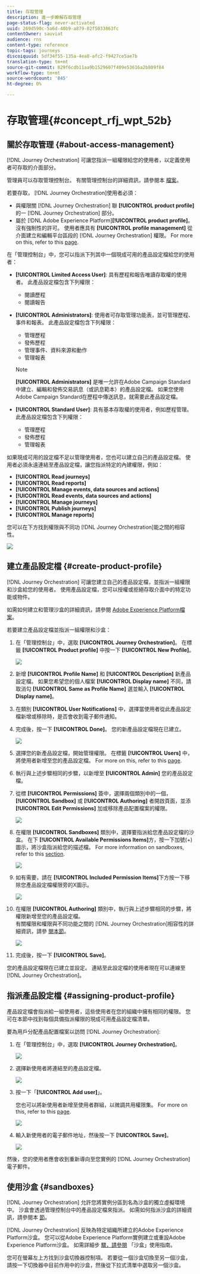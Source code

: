 ```yaml
---
title: 存取管理
description: 進一步瞭解存取管理
page-status-flag: never-activated
uuid: 269d590c-5a6d-40b9-a879-02f5033863fc
contentOwner: sauviat
audience: rns
content-type: reference
topic-tags: journeys
discoiquuid: 5df34f55-135a-4ea8-afc2-f9427ce5ae7b
translation-type: tm+mt
source-git-commit: 829f6cdb11aa9b1529607f409e53616a2b809f84
workflow-type: tm+mt
source-wordcount: '845'
ht-degree: 0%

---
```



# 存取管理{#concept_rfj_wpt_52b}

## 關於存取管理 {#about-access-management}

[!DNL Journey Orchestration] 可讓您指派一組權限給您的使用者，以定義使用者可存取的介面部分。

管理員可以存取管理控制台。 有關管理控制台的詳細資訊，請參閱本 [檔案](https://helpx.adobe.com/enterprise/managing/user-guide.html)。

若要存取， [!DNL Journey Orchestration]使用者必須：

* 與權限關 [!DNL Journey Orchestration] 聯 **[!UICONTROL product profile]** 的一 [!DNL Journey Orchestration] 部分。
* 屬於 [!DNL Adobe Experience Platform]**[!UICONTROL product profile]**。 沒有強制性的許可。 使用者應具有 **[!UICONTROL profile management]** 從介面建立和編輯平台區段的 [!DNL Journey Orchestration] 權限。 For more on this, refer to this [page](https://docs.adobe.com/content/help/en/experience-platform/access-control/home.html#adobe-admin-console).

在「管理控制台」中，您可以指派下列其中一個現成可用的產品設定檔給您的使用者：

* **[!UICONTROL Limited Access User]**: 具有歷程和報告唯讀存取權的使用者。 此產品設定檔包含下列權限：
   * 閱讀歷程
   * 閱讀報告

* **[!UICONTROL Administrators]**: 使用者可存取管理功能表，並可管理歷程、事件和報表。 此產品設定檔包含下列權限：
   * 管理歷程
   * 發佈歷程
   * 管理事件、資料來源和動作
   * 管理報表

   >[!NOTE]
   >
   >**[!UICONTROL Administrators]** 是唯一允許在Adobe Campaign Standard中建立、編輯和發佈交易訊息（或訊息範本）的產品設定檔。 如果您使用Adobe Campaign Standard在歷程中傳送訊息，就需要此產品設定檔。

* **[!UICONTROL Standard User]**: 具有基本存取權的使用者，例如歷程管理。 此產品設定檔包含下列權限：
   * 管理歷程
   * 發佈歷程
   * 管理報表

如果現成可用的設定檔不足以管理使用者，您也可以建立自己的產品設定檔。
使用者必須永遠連結至產品設定檔，讓您指派特定的內建權限，例如：

* **[!UICONTROL Read journeys]**
* **[!UICONTROL Read reports]**
* **[!UICONTROL Manage events, data sources and actions]**
* **[!UICONTROL Read events, data sources and actions]**
* **[!UICONTROL Manage journeys]**
* **[!UICONTROL Publish journeys]**
* **[!UICONTROL Manage reports]**

您可以在下方找到權限與不同功 [!DNL Journey Orchestration]能之間的相容性。

![](../assets/journey_permission.png)

## 建立產品設定檔 {#create-product-profile}

[!DNL Journey Orchestration] 可讓您建立自己的產品設定檔，並指派一組權限和沙盒給您的使用者。 使用產品設定檔，您可以授權或拒絕存取介面中的特定功能或物件。

如需如何建立和管理沙盒的詳細資訊，請參閱 [Adobe Experience Platform檔案](https://docs.adobe.com/content/help/en/experience-platform/sandbox/ui/user-guide.html)。

若要建立產品設定檔並指派一組權限和沙盒：

1. 在「管理控制台」中，選取 **[!UICONTROL Journey Orchestration]**。 在標籤 **[!UICONTROL Product profile]** 中按一下 **[!UICONTROL New Profile]**。

   ![](../assets/user_management_5.png)

1. 新增 **[!UICONTROL Profile Name]** 和 **[!UICONTROL Description]** 新產品設定檔。 如果您希望您的個人檔案 **[!UICONTROL Display name]** 不同，請取消勾 **[!UICONTROL Same as Profile Name]** 選並輸入 **[!UICONTROL Display name]**。

1. 在類別 **[!UICONTROL User Notifications]** 中，選擇當使用者從此產品設定檔新增或移除時，是否會收到電子郵件通知。

1. 完成後，按一下 **[!UICONTROL Done]**。 您的新產品設定檔現在已建立。

   ![](../assets/user_management_1.png)

1. 選擇您的新產品設定檔，開始管理權限。 在標籤 **[!UICONTROL Users]** 中，將使用者新增至您的產品設定檔。 For more on this, refer to this [page](../about/access-management.md#assigning-product-profile).

1. 執行與上述步驟相同的步驟，以新增至 **[!UICONTROL Admin]** 您的產品設定檔。

1. 從標 **[!UICONTROL Permissions]** 簽中，選擇兩個類別中的一個， **[!UICONTROL Sandbox]** 或 **[!UICONTROL Authoring]** 者開啟頁面，並添 **[!UICONTROL Edit Permissions]** 加或移除產品配置檔案的權限。

   ![](../assets/user_management_7.png)

1. 在權限 **[!UICONTROL Sandboxes]** 類別中，選擇要指派給您產品設定檔的沙盒。 在下 **[!UICONTROL Available Permissions Items]**&#x200B;方，按一下加號(+)圖示，將沙盒指派給您的描述檔。 For more information on sandboxes, refer to this [section](../about/access-management.md#sandboxes).

   ![](../assets/user_management_8.png)

1. 如有需要，請在 **[!UICONTROL Included Permission Items]**&#x200B;下方按一下移除您產品設定檔權限旁的X圖示。

   ![](../assets/user_management_9.png)

1. 在權限 **[!UICONTROL Authoring]** 類別中，執行與上述步驟相同的步驟，將權限新增至您的產品設定檔。
   <br>有關權限和權限與不同功能之間的 [!DNL Journey Orchestration]相容性的詳細資訊，請參 [閱本節](../about/access-management.md#about-access-management)。

   ![](../assets/user_management_10.png)

1. 完成後，按一下 **[!UICONTROL Save]**。

您的產品設定檔現在已建立並設定。 連結至此設定檔的使用者現在可以連線至 [!DNL Journey Orchestration]。

## 指派產品設定檔 {#assigning-product-profile}

產品設定檔會指派給一組使用者，這些使用者在您的組織中擁有相同的權限。
您可在本節中找到每個具備指派權限的現成可用產品設定檔清單。

要為用戶分配產品配置檔案以訪問 [!DNL Journey Orchestration]:

1. 在「管理控制台」中，選取 **[!UICONTROL Journey Orchestration]**。

   ![](../assets/user_management.png)

1. 選擇新使用者將連結至的產品設定檔。

   ![](../assets/user_management_2.png)

1. 按一下「**[!UICONTROL Add user]**」。

   您也可以將新使用者新增至使用者群組，以微調共用權限集。 For more on this, refer to this [page](https://helpx.adobe.com/enterprise/using/user-groups.html).

   ![](../assets/user_management_3.png)

1. 輸入新使用者的電子郵件地址，然後按一下 **[!UICONTROL Save]**。

   ![](../assets/user_management_4.png)

然後，您的使用者應會收到重新導向至您實例的 [!DNL Journey Orchestration] 電子郵件。

## 使用沙盒 {#sandboxes}

[!DNL Journey Orchestration] 允許您將實例分區到名為沙盒的獨立虛擬環境中。
沙盒會透過管理控制台中的產品設定檔來指派。 如需如何指派沙盒的詳細資訊，請參閱本 [節](../about/access-management.md#create-product-profile)。

[!DNL Journey Orchestration] 反映為特定組織所建立的Adobe Experience Platform沙盒。
您可以從Adobe Experience Platform實例建立或重設Adobe Experience Platform沙盒。 如需詳細步 [驟，請參閱](https://docs.adobe.com/content/help/en/experience-platform/sandbox/ui/user-guide.html) 「沙盒」使用指南。

您可在螢幕左上方找到沙盒切換器控制項。 若要從一個沙盒切換至另一個沙盒，請按一下切換器中目前作用中的沙盒，然後從下拉式清單中選取另一個沙盒。
